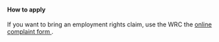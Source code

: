 ####  How to apply

If you want to bring an employment rights claim, use the WRC the [ online
complaint form
](https://www.workplacerelations.ie/en/Complaints_Disputes/Refer_a_Dispute_Make_a_Complaint/)
.
